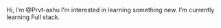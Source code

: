 Hi, I’m @Prvt-ashu
I’m interested in learning something new.
I’m currently learning Full stack.

<!---
Prvt-ashu/Prvt-ashu is a ✨ special ✨ repository because its `README.md` (this file) appears on your GitHub profile.
You can click the Preview link to take a look at your changes.
--->
